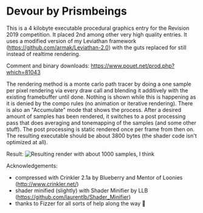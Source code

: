 # Devour by Prismbeings
This is a 4 kilobyte executable procedural graphics entry for the Revision 2019 competition. It placed 2nd among other very high quality entries. It uses a modified version of my Leviathan framework (https://github.com/armak/Leviathan-2.0) with the guts replaced for still instead of realtime rendering.

Comment and binary downloads: https://www.pouet.net/prod.php?which=81043

The rendering method is a monte carlo path tracer by doing a one sample per pixel rendering via every draw call and blending it additively with the existing framebuffer until done. Nothing is shown while this is happening as it is denied by the compo rules (no animation or iterative rendering). There is also an "Accumulate" mode that shows the process. After a desired amount of samples has been rendered, it switches to a post processing pass that does averaging and tonemapping of the samples (and some other stuff). The post processing is static rendered once per frame from then on. The resulting executable should be about 3800 bytes (the shader code isn't optimized at all).

Result:
![Resulting render with about 1000 samples, I think](http://noby.untergrund.net/img/devour.png)

Acknowledgements:
- compressed with Crinkler 2.1a by Blueberry and Mentor of Loonies (http://www.crinkler.net/)
- shader minified (slightly) with Shader Minifier by LLB (https://github.com/laurentlb/Shader_Minifier)
- thanks to Fizzer for all sorts of help along the way 💛
